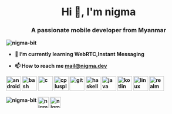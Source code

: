 <h1 align="center">Hi 👋, I'm nigma</h1>
<h3 align="center">A passionate mobile developer from <b>Myanmar</h3>

<p align="left"> <img src="https://komarev.com/ghpvc/?username=nigma-bit" alt="nigma-bit" /> </p>

- 🌱 I’m currently learning **WebRTC,Instant Messaging**

- 📫 How to reach me **mail@nigma.dev**

<p align="left"><img src="https://devicons.github.io/devicon/devicon.git/icons/android/android-original-wordmark.svg" alt="android" width="40" height="40"/> <img src="https://www.vectorlogo.zone/logos/gnu_bash/gnu_bash-icon.svg" alt="bash" width="40" height="40"/> <img src="https://devicons.github.io/devicon/devicon.git/icons/c/c-original.svg" alt="c" width="40" height="40"/> <img src="https://devicons.github.io/devicon/devicon.git/icons/cplusplus/cplusplus-original.svg" alt="cplusplus" width="40" height="40"/> <img src="https://www.vectorlogo.zone/logos/git-scm/git-scm-icon.svg" alt="git" width="40" height="40"/> <img src="https://upload.wikimedia.org/wikipedia/commons/1/1c/Haskell-Logo.svg" alt="haskell" width="40" height="40"/> <img src="https://devicons.github.io/devicon/devicon.git/icons/java/java-original-wordmark.svg" alt="java" width="40" height="40"/> <img src="https://www.vectorlogo.zone/logos/kotlinlang/kotlinlang-icon.svg" alt="kotlin" width="40" height="40"/> <img src="https://devicons.github.io/devicon/devicon.git/icons/linux/linux-original.svg" alt="linux" width="40" height="40"/> <img src="https://raw.githubusercontent.com/bestofjs/bestofjs-webui/8665e8c267a0215f3159df28b33c365198101df5/public/logos/realm.svg" alt="realm" width="40" height="40"/></p>

<p><img align="left" src="https://github-readme-stats.vercel.app/api/top-langs/?username=nigma-bit&layout=compact" alt="nigma-bit" /></p>

<p align="bottom">
<a href="https://dev.to/nigma" target="blank"><img align="center" src="https://cdn.jsdelivr.net/npm/simple-icons@3.0.1/icons/dev-dot-to.svg" alt="nigma" height="30" width="30" /></a>
<a href="https://twitter.com/nigma_bit" target="blank"><img align="center" src="https://cdn.jsdelivr.net/npm/simple-icons@3.0.1/icons/twitter.svg" alt="nigma_bit" height="30" width="30" /></a>
</p>
